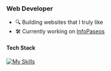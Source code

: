 ### Web Developer

- 🔍 Building websites that I truly like
- 🛠️ Currently working on [InfoPaseos](https://infopaseos.com)  

#### Tech Stack
[![My Skills](https://skillicons.dev/icons?i=react,tailwind,nextjs,supabase,ts&theme=dark)](https://skillicons.dev)
